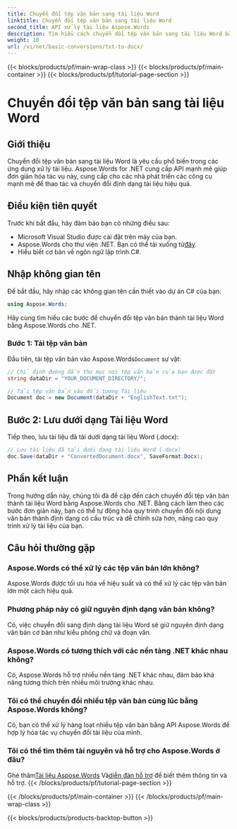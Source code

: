 ```yaml
---
title: Chuyển đổi tệp văn bản sang tài liệu Word
linktitle: Chuyển đổi tệp văn bản sang tài liệu Word
second_title: API xử lý tài liệu Aspose.Words
description: Tìm hiểu cách chuyển đổi tệp văn bản sang tài liệu Word bằng Aspose.Words cho .NET. Quản lý hiệu quả việc chuyển đổi tài liệu với hướng dẫn toàn diện của chúng tôi.
weight: 10
url: /vi/net/basic-conversions/txt-to-docx/
---
```


{{< blocks/products/pf/main-wrap-class >}}
{{< blocks/products/pf/main-container >}}
{{< blocks/products/pf/tutorial-page-section >}}

# Chuyển đổi tệp văn bản sang tài liệu Word

## Giới thiệu

Chuyển đổi tệp văn bản sang tài liệu Word là yêu cầu phổ biến trong các ứng dụng xử lý tài liệu. Aspose.Words for .NET cung cấp API mạnh mẽ giúp đơn giản hóa tác vụ này, cung cấp cho các nhà phát triển các công cụ mạnh mẽ để thao tác và chuyển đổi định dạng tài liệu hiệu quả.

## Điều kiện tiên quyết

Trước khi bắt đầu, hãy đảm bảo bạn có những điều sau:
- Microsoft Visual Studio được cài đặt trên máy của bạn.
-  Aspose.Words cho thư viện .NET. Bạn có thể tải xuống từ[đây](https://releases.aspose.com/words/net/).
- Hiểu biết cơ bản về ngôn ngữ lập trình C#.

## Nhập không gian tên

Để bắt đầu, hãy nhập các không gian tên cần thiết vào dự án C# của bạn:
```csharp
using Aspose.Words;
```

Hãy cùng tìm hiểu các bước để chuyển đổi tệp văn bản thành tài liệu Word bằng Aspose.Words cho .NET.

### Bước 1: Tải tệp văn bản

 Đầu tiên, tải tệp văn bản vào Aspose.Words`Document` sự vật:
```csharp
// Chỉ định đường dẫn thư mục nơi tệp văn bản của bạn được đặt
string dataDir = "YOUR_DOCUMENT_DIRECTORY/";

// Tải tệp văn bản vào đối tượng Tài liệu
Document doc = new Document(dataDir + "EnglishText.txt");
```

## Bước 2: Lưu dưới dạng Tài liệu Word

Tiếp theo, lưu tài liệu đã tải dưới dạng tài liệu Word (.docx):
```csharp
// Lưu tài liệu đã tải dưới dạng tài liệu Word (.docx)
doc.Save(dataDir + "ConvertedDocument.docx", SaveFormat.Docx);
```

## Phần kết luận

Trong hướng dẫn này, chúng tôi đã đề cập đến cách chuyển đổi tệp văn bản thành tài liệu Word bằng Aspose.Words cho .NET. Bằng cách làm theo các bước đơn giản này, bạn có thể tự động hóa quy trình chuyển đổi nội dung văn bản thành định dạng có cấu trúc và dễ chỉnh sửa hơn, nâng cao quy trình xử lý tài liệu của bạn.

## Câu hỏi thường gặp

### Aspose.Words có thể xử lý các tệp văn bản lớn không?
Aspose.Words được tối ưu hóa về hiệu suất và có thể xử lý các tệp văn bản lớn một cách hiệu quả.

### Phương pháp này có giữ nguyên định dạng văn bản không?
Có, việc chuyển đổi sang định dạng tài liệu Word sẽ giữ nguyên định dạng văn bản cơ bản như kiểu phông chữ và đoạn văn.

### Aspose.Words có tương thích với các nền tảng .NET khác nhau không?
Có, Aspose.Words hỗ trợ nhiều nền tảng .NET khác nhau, đảm bảo khả năng tương thích trên nhiều môi trường khác nhau.

### Tôi có thể chuyển đổi nhiều tệp văn bản cùng lúc bằng Aspose.Words không?
Có, bạn có thể xử lý hàng loạt nhiều tệp văn bản bằng API Aspose.Words để hợp lý hóa tác vụ chuyển đổi tài liệu của mình.

### Tôi có thể tìm thêm tài nguyên và hỗ trợ cho Aspose.Words ở đâu?
 Ghé thăm[Tài liệu Aspose.Words](https://reference.aspose.com/words/net/) Và[diễn đàn hỗ trợ](https://forum.aspose.com/c/words/8) để biết thêm thông tin và hỗ trợ.
{{< /blocks/products/pf/tutorial-page-section >}}

{{< /blocks/products/pf/main-container >}}
{{< /blocks/products/pf/main-wrap-class >}}

{{< blocks/products/products-backtop-button >}}
